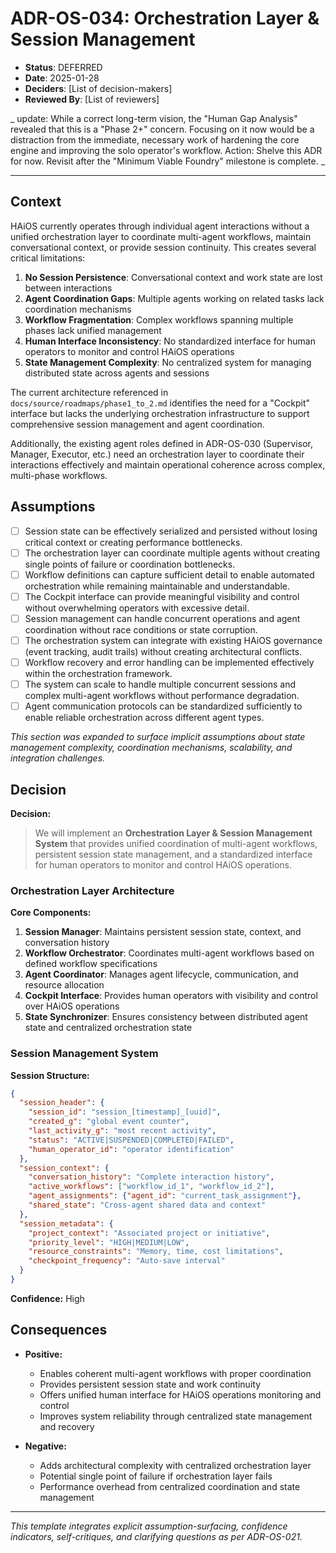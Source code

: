 # ADR-OS-034: Orchestration Layer & Session Management

* **Status**: DEFERRED
* **Date**: 2025-01-28
* **Deciders**: \[List of decision-makers]
* **Reviewed By**: \[List of reviewers]

_ update: While a correct long-term vision, the "Human Gap Analysis" revealed that this is a "Phase 2+" concern. Focusing on it now would be a distraction from the immediate, necessary work of hardening the core engine and improving the solo operator's workflow.
Action: Shelve this ADR for now. Revisit after the "Minimum Viable Foundry" milestone is complete. _

---

## Context

HAiOS currently operates through individual agent interactions without a unified orchestration layer to coordinate multi-agent workflows, maintain conversational context, or provide session continuity. This creates several critical limitations:

1. **No Session Persistence**: Conversational context and work state are lost between interactions
2. **Agent Coordination Gaps**: Multiple agents working on related tasks lack coordination mechanisms
3. **Workflow Fragmentation**: Complex workflows spanning multiple phases lack unified management
4. **Human Interface Inconsistency**: No standardized interface for human operators to monitor and control HAiOS operations
5. **State Management Complexity**: No centralized system for managing distributed state across agents and sessions

The current architecture referenced in `docs/source/roadmaps/phase1_to_2.md` identifies the need for a "Cockpit" interface but lacks the underlying orchestration infrastructure to support comprehensive session management and agent coordination.

Additionally, the existing agent roles defined in ADR-OS-030 (Supervisor, Manager, Executor, etc.) need an orchestration layer to coordinate their interactions effectively and maintain operational coherence across complex, multi-phase workflows.

## Assumptions

* [ ] Session state can be effectively serialized and persisted without losing critical context or creating performance bottlenecks.
* [ ] The orchestration layer can coordinate multiple agents without creating single points of failure or coordination bottlenecks.
* [ ] Workflow definitions can capture sufficient detail to enable automated orchestration while remaining maintainable and understandable.
* [ ] The Cockpit interface can provide meaningful visibility and control without overwhelming operators with excessive detail.
* [ ] Session management can handle concurrent operations and agent coordination without race conditions or state corruption.
* [ ] The orchestration system can integrate with existing HAiOS governance (event tracking, audit trails) without creating architectural conflicts.
* [ ] Workflow recovery and error handling can be implemented effectively within the orchestration framework.
* [ ] The system can scale to handle multiple concurrent sessions and complex multi-agent workflows without performance degradation.
* [ ] Agent communication protocols can be standardized sufficiently to enable reliable orchestration across different agent types.

_This section was expanded to surface implicit assumptions about state management complexity, coordination mechanisms, scalability, and integration challenges._

## Decision

**Decision:**

> We will implement an **Orchestration Layer & Session Management System** that provides unified coordination of multi-agent workflows, persistent session state management, and a standardized interface for human operators to monitor and control HAiOS operations.

### Orchestration Layer Architecture

**Core Components:**

1. **Session Manager**: Maintains persistent session state, context, and conversation history
2. **Workflow Orchestrator**: Coordinates multi-agent workflows based on defined workflow specifications
3. **Agent Coordinator**: Manages agent lifecycle, communication, and resource allocation
4. **Cockpit Interface**: Provides human operators with visibility and control over HAiOS operations
5. **State Synchronizer**: Ensures consistency between distributed agent state and centralized orchestration state

### Session Management System

**Session Structure:**
```json
{
  "session_header": {
    "session_id": "session_[timestamp]_[uuid]",
    "created_g": "global event counter",
    "last_activity_g": "most recent activity",
    "status": "ACTIVE|SUSPENDED|COMPLETED|FAILED",
    "human_operator_id": "operator identification"
  },
  "session_context": {
    "conversation_history": "Complete interaction history",
    "active_workflows": ["workflow_id_1", "workflow_id_2"],
    "agent_assignments": {"agent_id": "current_task_assignment"},
    "shared_state": "Cross-agent shared data and context"
  },
  "session_metadata": {
    "project_context": "Associated project or initiative",
    "priority_level": "HIGH|MEDIUM|LOW",
    "resource_constraints": "Memory, time, cost limitations",
    "checkpoint_frequency": "Auto-save interval"
  }
}
```

**Confidence:** High

## Consequences

* **Positive:**
  - Enables coherent multi-agent workflows with proper coordination
  - Provides persistent session state and work continuity
  - Offers unified human interface for HAiOS operations monitoring and control
  - Improves system reliability through centralized state management and recovery

* **Negative:**
  - Adds architectural complexity with centralized orchestration layer
  - Potential single point of failure if orchestration layer fails
  - Performance overhead from centralized coordination and state management

---

*This template integrates explicit assumption-surfacing, confidence indicators, self-critiques, and clarifying questions as per ADR-OS-021.*
